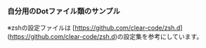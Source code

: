 ### 自分用のDotファイル類のサンプル
※zshの設定ファイルは
	[https://github.com/clear-code/zsh.d] (https://github.com/clear-code/zsh.d)の設定集を参考にしています。
